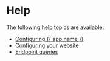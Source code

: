 # Help

The following help topics are available:

* [Configuring {{ app.name }}](/docs/en/settings)
* [Configuring your website](/docs/en/website-configuration)
* [Endpoint queries](/docs/en/queries)
